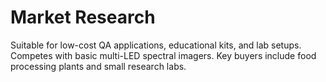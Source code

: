 # Market Research

Suitable for low-cost QA applications, educational kits, and lab setups. Competes with basic multi-LED spectral imagers. Key buyers include food processing plants and small research labs.
